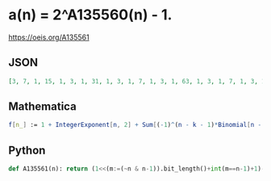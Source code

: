 # a\(n\) \= 2^A135560\(n\) \- 1\.
https://oeis.org/A135561
## JSON
```JSON
[3, 7, 1, 15, 1, 3, 1, 31, 1, 3, 1, 7, 1, 3, 1, 63, 1, 3, 1, 7, 1, 3, 1, 15, 1, 3, 1, 7, 1, 3, 1, 127, 1, 3, 1, 7, 1, 3, 1, 15, 1, 3, 1, 7, 1, 3, 1, 31, 1, 3, 1, 7, 1, 3, 1, 15, 1, 3, 1, 7, 1, 3, 1, 255, 1, 3, 1, 7, 1, 3, 1, 15, 1, 3, 1, 7, 1, 3, 1, 31, 1, 3, 1, 7, 1, 3, 1, 15, 1, 3, 1, 7, 1, 3, 1, 63, 1, 3]
```
## Mathematica
```Mathematica
f[n_] := 1 + IntegerExponent[n, 2] + Sum[(-1)^(n - k - 1)*Binomial[n - 1, k]* Sum[Binomial[k, 2^j - 1], {j, 0, k}], {k, 0, n - 1}]; Table[2^f[k] - 1, {k, 1, 20}] (* _G. C. Greubel_, Oct 17 2016 *)
```
## Python
```Python
def A135561(n): return (1<<(m:=(~n & n-1)).bit_length()+int(m==n-1)+1)-1 # _Chai Wah Wu_, Jul 06 2022
```
